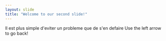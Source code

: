 ```yaml
---
layout: slide
title: "Welcome to our second slide!"
---
```

Il est plus simple d'eviter un probleme que de s'en defaire
Use the left arrow to go back!
